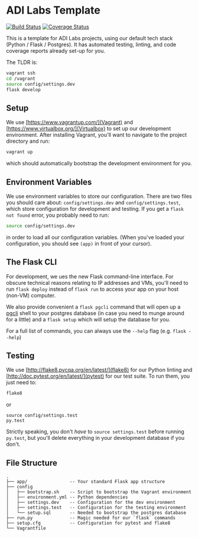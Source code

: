 # ADI Labs Template

[![Build Status](https://travis-ci.org/ADI-Labs/template.svg?branch=master)](https://travis-ci.org/ADI-Labs/template)
[![Coverage Status](https://coveralls.io/repos/github/ADI-Labs/template/badge.svg?branch=master)](https://coveralls.io/github/ADI-Labs/template?branch=master)

This is a template for ADI Labs projects, using our default tech stack
(Python / Flask / Postgres). It has automated testing, linting, and code
coverage reports already set-up for you.

The TLDR is:
```bash
vagrant ssh
cd /vagrant
source config/settings.dev
flask develop
```

## Setup

We use [https://www.vagrantup.com/](Vagrant) and
[https://www.virtualbox.org/](Virtualbox) to set up our development
environment. After installing Vagrant, you'll want to navigate to
the project directory and run:

```bash
vagrant up
```

which should automatically bootstrap the development environment for
you.

## Environment Variables
We use environment variables to store our configuration. There are two
files you should care about: `config/settings.dev` and
`config/settings.test`, which store configuration for development and
testing. If you get a `flask not found` error, you probably need to run:
```bash
source config/settings.dev
```
in order to load all our configuration variables. (When you've loaded
your configuration, you should see `(app)` in front of your cursor).

## The Flask CLI

For development, we ues the new Flask command-line interface. For
obscure technical reasons relating to IP addresses and VMs, you'll need
to run `flask deploy` instead of `flask run` to access your app on your
host (non-VM) computer.

We also provide convenient a `flask pgcli` command that will open up a
[pgcli](http://pgcli.com/) shell to your postgres database (in case you
need to munge around for a little) and a `flask setup` which will setup
the database for you.

For a full list of commands, you can always use the `--help` flag (e.g.
`flask --help`)

## Testing

We use [http://flake8.pycqa.org/en/latest/](flake8) for our Python
linting and [http://doc.pytest.org/en/latest/](pytest) for our test
suite. To run them, you just need to:
```bash
flake8
```
or

```
source config/settings.test
py.test
```

Strictly speaking, you don't _have_ to `source settings.test` before
running `py.test`, but you'll delete everything in your development
database if you don't.


## File Structure
```
.
├── app/                -- Your standard Flask app structure
├── config
│   ├── bootstrap.sh    -- Script to bootstrap the Vagrant environment
│   ├── environment.yml -- Python dependencies
│   ├── settings.dev    -- Configuration for the dev environment
│   ├── settings.test   -- Configuration for the testing environment
│   └── setup.sql       -- Needed to bootstrap the postgres database
├── run.py              -- Magic needed for our `flask` commands
├── setup.cfg           -- Configuration for pytest and flake8
└── Vagrantfile
```
